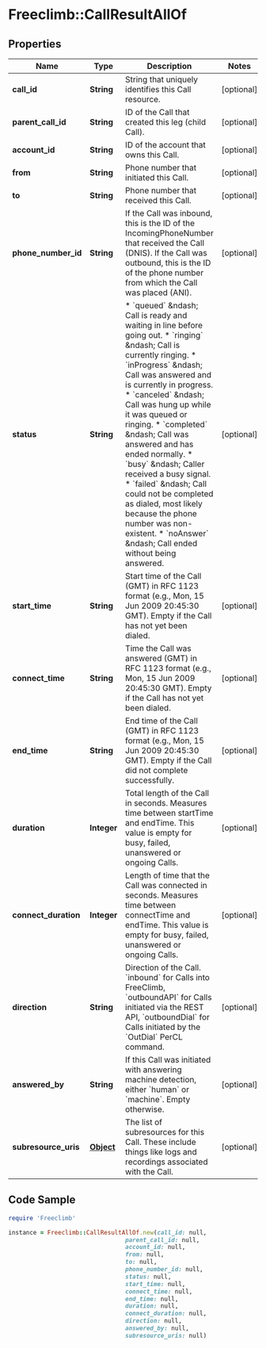 # Freeclimb::CallResultAllOf

## Properties

Name | Type | Description | Notes
------------ | ------------- | ------------- | -------------
**call_id** | **String** | String that uniquely identifies this Call resource. | [optional] 
**parent_call_id** | **String** | ID of the Call that created this leg (child Call). | [optional] 
**account_id** | **String** | ID of the account that owns this Call. | [optional] 
**from** | **String** | Phone number that initiated this Call. | [optional] 
**to** | **String** | Phone number that received this Call. | [optional] 
**phone_number_id** | **String** | If the Call was inbound, this is the ID of the IncomingPhoneNumber that received the Call (DNIS). If the Call was outbound, this is the ID of the phone number from which the Call was placed (ANI). | [optional] 
**status** | **String** | * &#x60;queued&#x60; &amp;ndash; Call is ready and waiting in line before going out. * &#x60;ringing&#x60; &amp;ndash; Call is currently ringing. * &#x60;inProgress&#x60; &amp;ndash; Call was answered and is currently in progress. * &#x60;canceled&#x60; &amp;ndash; Call was hung up while it was queued or ringing. * &#x60;completed&#x60; &amp;ndash; Call was answered and has ended normally. * &#x60;busy&#x60; &amp;ndash; Caller received a busy signal. * &#x60;failed&#x60; &amp;ndash; Call could not be completed as dialed, most likely because the phone number was non-existent. * &#x60;noAnswer&#x60; &amp;ndash; Call ended without being answered. | [optional] 
**start_time** | **String** | Start time of the Call (GMT) in RFC 1123 format (e.g., Mon, 15 Jun 2009 20:45:30 GMT). Empty if the Call has not yet been dialed. | [optional] 
**connect_time** | **String** | Time the Call was answered (GMT) in RFC 1123 format (e.g., Mon, 15 Jun 2009 20:45:30 GMT). Empty if the Call has not yet been dialed. | [optional] 
**end_time** | **String** | End time of the Call (GMT) in RFC 1123 format (e.g., Mon, 15 Jun 2009 20:45:30 GMT). Empty if the Call did not complete successfully. | [optional] 
**duration** | **Integer** | Total length of the Call in seconds. Measures time between startTime and endTime. This value is empty for busy, failed, unanswered or ongoing Calls. | [optional] 
**connect_duration** | **Integer** | Length of time that the Call was connected in seconds. Measures time between connectTime and endTime. This value is empty for busy, failed, unanswered or ongoing Calls. | [optional] 
**direction** | **String** | Direction of the Call. &#x60;inbound&#x60; for Calls into FreeClimb, &#x60;outboundAPI&#x60; for Calls initiated via the REST API,  &#x60;outboundDial&#x60; for Calls initiated by the &#x60;OutDial&#x60; PerCL command. | [optional] 
**answered_by** | **String** | If this Call was initiated with answering machine detection, either &#x60;human&#x60; or &#x60;machine&#x60;. Empty otherwise. | [optional] 
**subresource_uris** | [**Object**](.md) | The list of subresources for this Call. These include things like logs and recordings associated with the Call. | [optional] 

## Code Sample

```ruby
require 'Freeclimb'

instance = Freeclimb::CallResultAllOf.new(call_id: null,
                                 parent_call_id: null,
                                 account_id: null,
                                 from: null,
                                 to: null,
                                 phone_number_id: null,
                                 status: null,
                                 start_time: null,
                                 connect_time: null,
                                 end_time: null,
                                 duration: null,
                                 connect_duration: null,
                                 direction: null,
                                 answered_by: null,
                                 subresource_uris: null)
```


